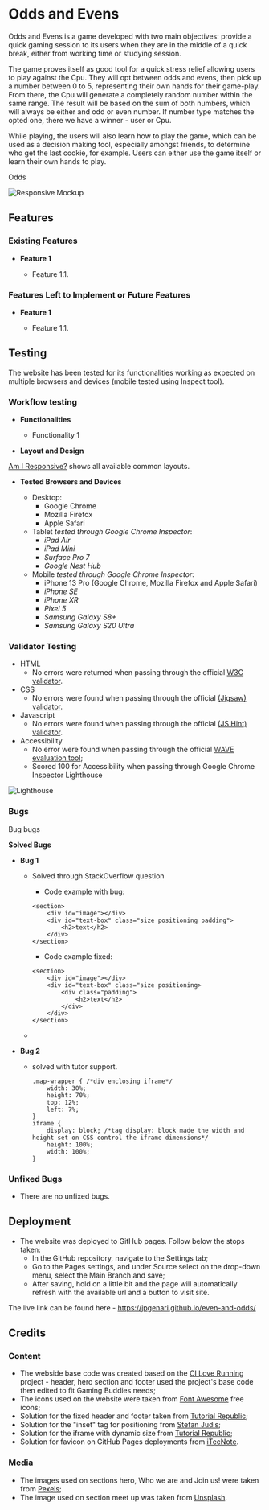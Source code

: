 # Odds and Evens

Odds and Evens is a game developed with two main objectives: provide a quick gaming session to its users when they are in the middle of a quick break, either from working time or studying session. 

The game proves itself as good tool for a quick stress relief allowing users to play against the Cpu. They will opt between odds and evens, then pick up a number between 0 to 5, representing their own hands for their game-play. From there, the Cpu will generate a completely random number within the same range. The result will be based on the sum of both numbers, which will always be either and odd or even number. If number type matches the opted one, there we have a winner - user or Cpu.

While playing, the users will also learn how to play the game, which can be used as a decision making tool, especially amongst friends, to determine who get the last cookie, for example. Users can either use the game itself or learn their own hands to play.

Odds 

![Responsive Mockup]() 

## Features

### Existing Features

- __Feature 1__

  - Feature 1.1.

### Features Left to Implement or Future Features

- __Feature 1__

  - Feature 1.1.

## Testing

The website has been tested for its functionalities working as expected on multiple browsers and devices (mobile tested using Inspect tool).

### Workflow testing

- __Functionalities__
  
    - Functionality 1

- __Layout and Design__

[Am I Responsive?](https://ui.dev/amiresponsive?url=https://jpgenari.github.io/even-and-odds/) shows all available common layouts.

- __Tested Browsers and Devices__

    - Desktop:
      - Google Chrome
      - Mozilla Firefox
      - Apple Safari
    - Tablet *tested through Google Chrome Inspector*:
      - *iPad Air*
      - *iPad Mini*
      - *Surface Pro 7*
      - *Google Nest Hub* 
    - Mobile *tested through Google Chrome Inspector*:
      - iPhone 13 Pro (Google Chrome, Mozilla Firefox and Apple Safari)
      - *iPhone SE*
      - *iPhone XR*
      - *Pixel 5*
      - *Samsung Galaxy S8+*
      - *Samsung Galaxy S20 Ultra*

### Validator Testing

- HTML
  - No errors were returned when passing through the official [W3C validator]().
- CSS
  - No errors were found when passing through the official [(Jigsaw) validator]().
- Javascript
  - No errors were found when passing through the official [(JS Hint) validator]().
- Accessibility
  - No error  were found when passing through the official [WAVE evaluation tool]();
  - Scored 100 for Accessibility when passing through Google Chrome Inspector Lighthouse

![Lighthouse]()


### Bugs

Bug bugs

__Solved Bugs__

- __Bug 1__
  - Solved through StackOverflow question

    - Code example with bug:
  
    ```
    <section>
        <div id="image"></div>
        <div id="text-box" class="size positioning padding">
            <h2>text</h2>
        </div>
    </section>
    ```

    - Code example fixed:
  
    ```
    <section>
        <div id="image"></div>
        <div id="text-box" class="size positioning>
            <div class="padding">
                <h2>text</h2>
            </div>
        </div>
    </section>
    ```

  - 
  
- __Bug 2__
  - solved with tutor support.
  
    ```
    .map-wrapper { /*div enclosing iframe*/
        width: 30%;
        height: 70%;
        top: 12%;
        left: 7%;
    }
    iframe {
        display: block; /*tag display: block made the width and height set on CSS control the iframe dimensions*/
        height: 100%;
        width: 100%;
    }
    ```

### Unfixed Bugs

  - There are no unfixed bugs. 

## Deployment

- The website was deployed to GitHub pages. Follow below the stops taken:
  - In the GitHub repository, navigate to the Settings tab;
  - Go to the Pages settings, and under Source select on the drop-down menu, select the Main Branch and save;
  - After saving, hold on a little bit and the page will automatically refresh with the available url and a button to visit site.

The live link can be found here - <https://jpgenari.github.io/even-and-odds/>

## Credits

### Content

- The webside base code was created based on the [CI Love Running](https://github.com/Code-Institute-Solutions/Love-Running-Solutions) project - header, hero section and footer used the project's base code then edited to fit Gaming Buddies needs;
- The icons used on the website were taken from [Font Awesome](https://fontawesome.com/search?o=r&m=free) free icons;
- Solution for the fixed header and footer taken from [Tutorial Republic](https://www.tutorialrepublic.com/faq/how-to-create-fixed-header-or-footer-using-css.php#:~:text=Answer%3A%20Use%20CSS%20fixed%20positioning,bottom%20of%20the%20viewport%20accordingly);
- Solution for the "inset" tag for positioning from [Stefan Judis](https://www.stefanjudis.com/today-i-learned/inset-is-a-shorthand-for-top-right-bottom-and-left/#:~:text=inset%20is%20a%20shorthand%20that,know%20from%20margin%20%2F%20padding%20declarations);
- Solution for the iframe with dynamic size from [Tutorial Republic](https://www.tutorialrepublic.com/faq/how-to-create-a-full-screen-iframe-with-100-percent-height.php#:~:text=You%20can%20simply%20set%20the,height%20and%20width%20of%20100%25);
- Solution for favicon on GitHub Pages deployments from [iTecNote](https://itecnote.com/tecnote/html-favicon-with-github-pages/).

### Media

- The images used on sections hero, Who we are and Join us! were taken from [Pexels](https://www.pexels.com/);
- The image used on section meet up was taken from [Unsplash](https://unsplash.com/).
